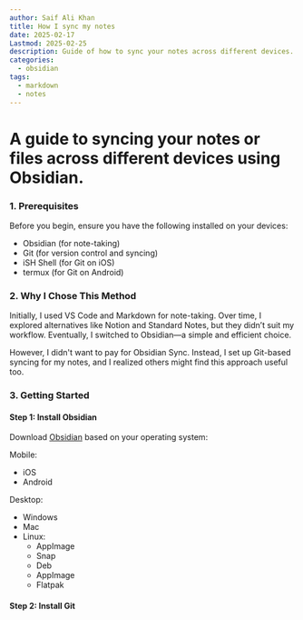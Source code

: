 ```yaml
---
author: Saif Ali Khan
title: How I sync my notes
date: 2025-02-17
Lastmod: 2025-02-25
description: Guide of how to sync your notes across different devices.
categories:
  - obsidian
tags:
  - markdown
  - notes
---
```


# A guide to syncing your notes or files across different devices using Obsidian.

<!--more-->
### 1. Prerequisites
Before you begin, ensure you have the following installed on your devices:
- Obsidian (for note-taking)
- Git (for version control and syncing)
- iSH Shell (for Git on iOS) 
- termux (for Git on Android)

### 2. Why I Chose This Method
Initially, I used VS Code and Markdown for note-taking. Over time, I explored alternatives like Notion and Standard Notes, but they didn’t suit my workflow. Eventually, I switched to Obsidian—a simple and efficient choice.

However, I didn't want to pay for Obsidian Sync. Instead, I set up Git-based syncing for my notes, and I realized others might find this approach useful too.

### 3. Getting Started
#### Step 1: Install Obsidian
Download [Obsidian](https://obsidian.md/download) based on your operating system:

Mobile:
- iOS 
- Android 
  
Desktop:
- Windows 
- Mac 
- Linux:
  - AppImage
  - Snap
  - Deb
  - AppImage
  - Flatpak

#### Step 2: Install Git